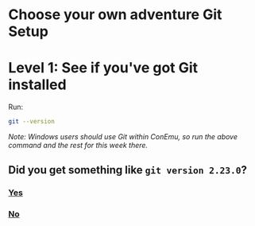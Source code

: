 # Choose your own adventure Git Setup

# Level 1: See if you've got Git installed

Run:

```bash
git --version
```

*Note: Windows users should use Git within ConEmu, so run the above command and the rest for this week there.*

## Did you get something like `git version 2.23.0`?

### [Yes](02-github.md)

### [No](01-git-installation.md)
